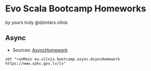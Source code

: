 # Evo Scala Bootcamp Homeworks 

by yours truly @dzintars.vilnis

## Async
- Sources: [AsyncHomework](src/main/scala/eu/vilnis/bootcamp/async/AsyncHomework.scala)
```
sbt "runMain eu.vilnis.bootcamp.async.AsyncHomework https://www.spkc.gov.lv/lv"
``` 
